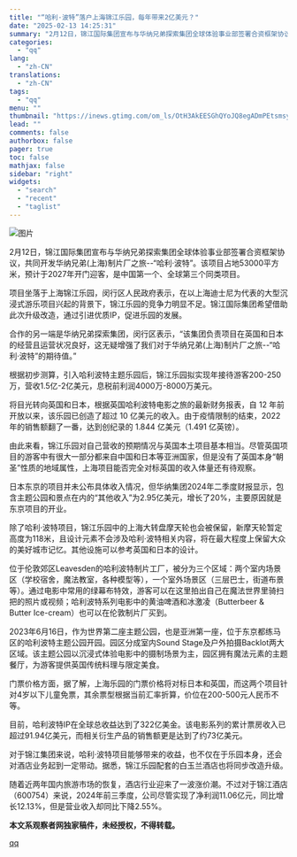 ```yaml
---
title: "“哈利·波特”落户上海锦江乐园，每年带来2亿美元？"
date: "2025-02-13 14:25:31"
summary: "2月12日，锦江国际集团宣布与华纳兄弟探索集团全球体验事业部签署合资框架协议，共同开发华纳兄弟..."
categories:
  - "qq"
lang:
  - "zh-CN"
translations:
  - "zh-CN"
tags:
  - "qq"
menu: ""
thumbnail: "https://inews.gtimg.com/om_ls/OtH3AkEESGhQYoJQ8egADmPEtsmsygDcJ9lNAp81_d5Y0AA_640360/0"
lead: ""
comments: false
authorbox: false
pager: true
toc: false
mathjax: false
sidebar: "right"
widgets:
  - "search"
  - "recent"
  - "taglist"
---
```


![图片](https://inews.gtimg.com/om_bt/OOWMnrl9TnnlNElx6vj_rZQ9KcUAlcchbcXa-1nkHHlEAAA/641)

2月12日，锦江国际集团宣布与华纳兄弟探索集团全球体验事业部签署合资框架协议，共同开发华纳兄弟(上海)制片厂之旅--“哈利·波特”。该项目占地53000平方米，预计于2027年开门迎客，是中国第一个、全球第三个同类项目。

项目坐落于上海锦江乐园，闵行区人民政府表示，在以上海迪士尼为代表的大型沉浸式游乐项目兴起的背景下，锦江乐园的竞争力明显不足。锦江国际集团希望借助此次升级改造，通过引进优质IP，促进乐园的发展。

合作的另一端是华纳兄弟探索集团，闵行区表示，“该集团负责项目在英国和日本的经营且运营状况良好，这无疑增强了我们对于华纳兄弟(上海)制片厂之旅--“哈利·波特”的期待值。”

根据初步测算，引入哈利波特主题乐园后，锦江乐园拟实现年接待游客200-250万，营收1.5亿-2亿美元，息税前利润4000万-8000万美元。

将目光转向英国和日本，根据英国哈利波特电影之旅的最新财务报表，自 12 年前开放以来，该乐园已创造了超过 10 亿美元的收入。由于疫情限制的结束，2022 年的销售额翻了一番，达到创纪录的 1.844 亿美元（1.491 亿英镑）。

由此来看，锦江乐园对自己营收的预期情况与英国本土项目基本相当。尽管英国项目的游客中有很大一部分都来自中国和日本等亚洲国家，但是没有了英国本身“朝圣”性质的地域属性，上海项目能否完全对标英国的收入体量还有待观察。

日本东京的项目并未公布具体收入情况，但华纳集团2024年二季度财报显示，包含主题公园和景点在内的“其他收入”为2.95亿美元，增长了20%，主要原因就是东京项目的开业。

除了哈利·波特项目，锦江乐园中的上海大转盘摩天轮也会被保留，新摩天轮暂定高度为118米，且设计元素不会涉及哈利·波特相关内容，将在最大程度上保留大众的美好城市记忆。其他设施可以参考英国和日本的设计。

位于伦敦郊区Leavesden的哈利波特制片工厂，被分为三个区域：两个室内场景区（学校宿舍，魔法教室，各种模型等），一个室外场景区（三层巴士，街道布景等）。通过电影中常用的绿幕布特效，游客可以在这里拍出自己在魔法世界里骑扫把的照片或视频；哈利波特系列电影中的黄油啤酒和冰激凌（Butterbeer & Butter Ice-cream）也可以在伦敦制片厂买到。

2023年6月16日，作为世界第二座主题公园，也是亚洲第一座，位于东京都练马区的哈利波特主题公园开园。园区分成室内Sound Stage及户外拍摄Backlot两大区域。该主题公园以沉浸式体验电影中的摄制场景为主，园区拥有魔法元素的主题餐厅，为游客提供英国传统料理与限定美食。

门票价格方面，据了解，上海乐园的门票价格将对标日本和英国，而这两个项目针对4岁以下儿童免票，其余票型根据当前汇率折算，价位在200-500元人民币不等。

目前，哈利波特IP在全球总收益达到了322亿美金。该电影系列的累计票房收入已超过91.94亿美元，而相关衍生产品的销售额更是达到了约73亿美元。

对于锦江集团来说，哈利·波特项目能够带来的收益，也不仅在于乐园本身，还会对酒店业务起到一定带动。据悉，锦江乐园配套的白玉兰酒店也将同步改造升级。

随着近两年国内旅游市场的恢复，酒店行业迎来了一波涨价潮。不过对于锦江酒店（600754）来说，2024年前三季度，公司尽管实现了净利润11.06亿元，同比增长12.13%，但是营业收入却同比下降2.55%。

**本文系观察者网独家稿件，未经授权，不得转载。**

[qq](https://new.qq.com/rain/a/20250213A04O6S00)
